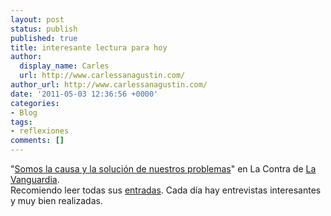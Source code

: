 ```yaml
---
layout: post
status: publish
published: true
title: interesante lectura para hoy
author:
  display_name: Carles
  url: http://www.carlessanagustin.com/
author_url: http://www.carlessanagustin.com/
date: '2011-05-03 12:36:56 +0000'
categories:
- Blog
tags:
- reflexiones
comments: []
---
```

<p>"<a title="Somos la causa y la soluci&oacute;n de nuestros problemas" href="http://www.lavanguardia.com/lacontra/20110430/54147003975/somos-la-causa-y-la-solucion-de-nuestros-problemas.html" target="_blank">Somos la causa y la soluci&oacute;n de nuestros problemas</a>" en La Contra de <a title="La Vanguardia" href="http://www.lavanguardia.com/" target="_blank">La Vanguardia</a>.<br />
Recomiendo leer todas sus <a title="La Contra" href="http://www.lavanguardia.com/lacontra/index.html" target="_blank">entradas</a>. Cada d&iacute;a hay entrevistas interesantes y muy bien realizadas.</p>
